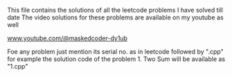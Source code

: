 This file contains the solutions of all the leetcode problems I have solved till date
The video solutions for these problems are available on my youtube as well

www.youtube.com/@maskedcoder-dy1ub


Foe any problem just mention its serial no. as in leetcode followed by ".cpp"
for example the solution code of the problem 1. Two Sum will be available as "1.cpp"
